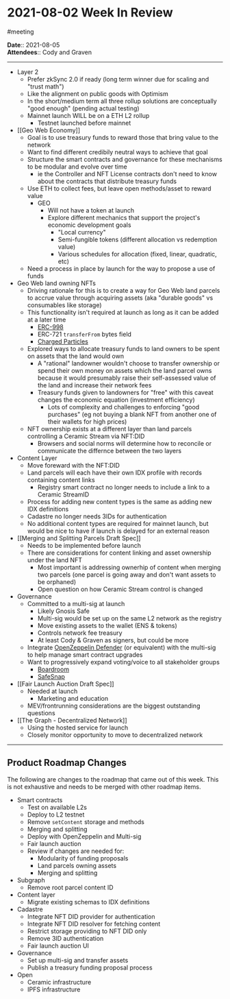 # 2021-08-02 Week In Review  
#meeting 

**Date**::  2021-08-05  
**Attendees**:: Cody and Graven   

---

* Layer 2 
    * Prefer zkSync 2.0 if ready (long term winner due for scaling and "trust math")
    * Like the alignment on public goods with Optimism
    * In the short/medium term all three rollup solutions are conceptually "good enough" (pending actual testing) 
    * Mainnet launch WILL be on a ETH L2 rollup
        * Testnet launched before mainnet
* [[Geo Web Economy]]
    * Goal is to use treasury funds to reward those that bring value to the network
    * Want to find different credibily neutral ways to achieve that goal
    * Structure the smart contracts and governance for these mechanisms to be modular and evolve over time
        * ie the Controller and NFT License contracts don't need to know about the contracts that distribute treasury funds
    * Use ETH to collect fees, but leave open methods/asset to reward value
        * GEO
            * Will not have a token at launch
            * Explore different mechanics that support the project's economic development goals
                * "Local currency"
                * Semi-fungible tokens (different allocation vs redemption value)
                * Various schedules for allocation (fixed, linear, quadratic, etc)
    * Need a process in place by launch for the way to propose a use of funds
* Geo Web land owning NFTs
    * Driving rationale for this is to create a way for Geo Web land parcels to accrue value through acquiring assets (aka "durable goods" vs consumables like storage)
    * This functionality isn't required at launch as long as it can be added at a later time
        * [ERC-998][1]
        * ERC-721 `transferFrom` bytes field
        * [Charged Particles][2]
    * Explored ways to allocate treasury funds to land owners to be spent on assets that the land would own
        *  A "rational" landowner wouldn't choose to transfer ownership or spend their own money on assets which the land parcel owns because it would presumably raise their self-assessed value of the land and increase their network fees
        *  Treasury funds given to landowners for "free" with this caveat changes the economic equation (investment efficiency)
            *  Lots of complexity and challenges to enforcing "good purchases" (eg not buying a blank NFT from another one of their wallets for high prices)
    *  NFT ownership exists at a different layer than land parcels controlling a Ceramic Stream via NFT:DID
        *  Browsers and social norms will determine how to reconcile or communicate the differnce between the two layers
* Content Layer
    * Move foreward with the NFT:DID
    * Land parcels will each have their own IDX profile with records containing content links
        * Registry smart contract no longer needs to include a link to a Ceramic StreamID
    * Process for adding new content types is the same as adding new IDX definitions
    * Cadastre no longer needs 3IDs for authentication
    * No additional content types are required for mainnet launch, but would be nice to have if launch is delayed for an external reason
* [[Merging and Splitting Parcels Draft Spec]] 
    * Needs to be implemented before launch
    * There are considerations for content linking and asset ownership under the land NFT
        * Most important is addressing ownerhip of content when merging two parcels (one parcel is going away and don't want assets to be orphaned)
        * Open question on how Ceramic Stream control is changed
* Governance
    * Committed to a multi-sig at launch
        * Likely Gnosis Safe
        * Multi-sig would be set up on the same L2 network as the registry
        * Move existing assets to the wallet (ENS & tokens)
        * Controls network fee treasury
        * At least Cody & Graven as signers, but could be more
    * Integrate [OpenZeppelin Defender][3] (or equivalent) with the multi-sig to help manage smart contract upgrades
    * Want to progressively expand voting/voice to all stakeholder groups
        * [Boardroom][4]
        * [SafeSnap][5]
* [[Fair Launch Auction Draft Spec]]
    * Needed at launch
        * Marketing and education
    * MEV/frontrunning considerations are the biggest outstanding questions
* [[The Graph - Decentralized Network]]
    * Using the hosted service for launch
    * Closely monitor opportunity to move to decentralized network

---
## Product Roadmap Changes

The following are changes to the roadmap that came out of this week. This is not exhaustive and needs to be merged with other roadmap items. 

- Smart contracts
    - Test on available L2s
    - Deploy to L2 testnet
    - Remove `setContent` storage and methods
    - Merging and splitting
    - Deploy with OpenZeppelin and Multi-sig
    - Fair launch auction
    - Review if changes are needed for:
        - Modularity of funding proposals
        - Land parcels owning assets
        - Merging and splitting
- Subgraph
    - Remove root parcel content ID
- Content layer
    - Migrate existing schemas to IDX definitions
- Cadastre
    - Integrate NFT DID provider for authentication
    - Integrate NFT DID resolver for fetching content
    - Restrict storage providing to NFT DID only
    - Remove 3ID authentication
    - Fair launch auction UI
- Governance
    - Set up multi-sig and transfer assets
    - Publish a treasury funding proposal process
- Open
    - Ceramic infrastructure
    - IPFS infrastructure

[1]: http://erc998.org/
[2]: https://charged.fi
[3]: https://openzeppelin.com/defender/
[4]: https://boardroom.info/
[5]: https://blog.gnosis.pm/introducing-safesnap-the-first-in-a-decentralized-governance-tool-suite-for-the-gnosis-safe-ea67eb95c34f